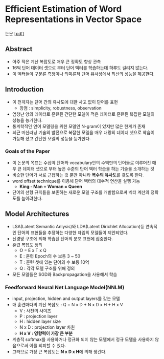 # Efficient Estimation of Word Representations in Vector Space

논문 [[pdf]](https://arxiv.org/pdf/1301.3781.pdf)

## Abstract
- 아주 적은 계산 복잡도로 매우 큰 정확도 향상 관측
- 16억 단어 데이터 셋으로 부터 단어 벡터를 학습하는데 하루도 걸리지 않는다.
- 이 벡터들이 구문론 측정이나 의미론적 단어 유사성에서 최신의 성능을 제공한다.

## Introduction
- 이 전까지는 단어 간의 유사도에 대한 사고 없이 단어를 표현
    - 장점 : simplicity, robustness, observation
- 엄청난 양의 데이터로 훈련된 간단한 모델이 적은 데이터로 훈련된 복잡한 모델의 성능을 능가한다.
- 통계학적인 언어 모델링을 위한 모델인 N-gram이 있지만 많은 한계가 존재
- 최근 머신러닝 기술의 발전으로 복잡한 모델을 매우 대량의 데이터 셋으로 학습이 가능해 졌고 간단한 모델의 성능을 능가한다.

### Goals of the Paper
- 이 논문의 목표는 수십억 단어와 vocabulary안의 수백만의 단어들로 이루어진 매우 큰 데이터 셋으로 부터 높은 수준의 단어 벡터 학습을 하는 기술을 소개하는 것
- 비슷한 단어가 서로 근접하는 것 뿐만 아니라 **복수의 유사도**를 갖도록 한다.
- word offset technique를 이용해 단어 벡터의 대수적 연산을 실행 가능
    - **King - Man + Woman = Queen**
- 단어의 선형 규칙들을 보존하는 새로운 모델 구조를 개발함으로써 벡터 계산의 정확도를 높이려한다.

## Model Architectures
- LSA(Latent Semantic Anlysis)와 LDA(Latent Dirichlet Allocation)등 연속적인 단어의 표현들을 추정하는 다양한 타입의 모델들이 제안되었다.
- 신경망 구조에 의해 학습된 단어의 분포 표현에 집중한다.
- 훈련 복잡도 정의
    - O = E x T x Q
    - E : 훈련 Epoch의 수 보통 3 ~ 50
    - T : 훈련 셋에 있는 단어의 수 보통 10억
    - Q : 각각 모델 구조를 위해 정의
- 모든 모델들은 SGD와 Backpropagation을 사용해서 학습

### Feedforward Neural Net Language Model(NNLM)
- input, projection, hidden and output layers를 갖는 모델
- 매 훈련마다의 계산 복잡도 : Q = N x D + N x D x H + H x V
    - V : 사전의 사이즈
    - P : projection layer
    - H : hidden layer size
    - N x D : projection layer 차원
    - **H x V : 영향력이 가장 큰 부분**
- 계층적 softmax를 사용하거나 정규화 되지 않는 모델에서 정규 모델을 사용하지 않음으로써 이를 회피할 수 있다.
- 그러므로 가장 큰 복잡도는 **N x D x H**에 의해 생긴다.
